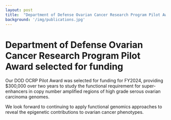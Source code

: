 ```yaml
---
layout: post
title:  "Department of Defense Ovarian Cancer Research Program Pilot Award selected for funding"
background: '/img/publications.jpg'
---
```


# Department of Defense Ovarian Cancer Research Program Pilot Award selected for funding

Our DOD OCRP Pilot Award was selected for funding for FY2024, providing $300,000 over two years to study the functional requirement for super-enhancers in copy number amplified regions of high grade serous ovarian carcinoma genomes.

We look forward to continuing to apply functional genomics approaches to reveal the epigenetic contributions to ovarian cancer phenotypes.